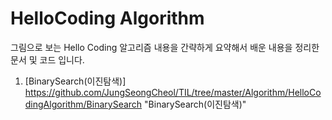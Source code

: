 # HelloCoding Algorithm

그림으로 보는 Hello Coding 알고리즘 내용을 간략하게 요약해서 배운 내용을 정리한 문서 및 코드 입니다.

1. [BinarySearch(이진탐색)] https://github.com/JungSeongCheol/TIL/tree/master/Algorithm/HelloCodingAlgorithm/BinarySearch "BinarySearch(이진탐색)"
